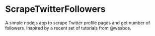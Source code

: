 # ScrapeTwitterFollowers

A simple nodejs app to scrape Twitter profile pages and get number of followers. Inspired by a recent set of tutorials from @wesbos.

